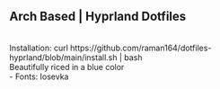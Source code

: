## Arch Based | Hyprland Dotfiles
<br>
Installation: curl https://github.com/raman164/dotfiles-hyprland/blob/main/install.sh | bash
<br>
Beautifully riced in a blue color
<br>
 - Fonts: Iosevka

